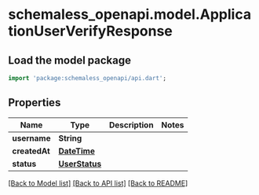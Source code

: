 # schemaless_openapi.model.ApplicationUserVerifyResponse

## Load the model package
```dart
import 'package:schemaless_openapi/api.dart';
```

## Properties
Name | Type | Description | Notes
------------ | ------------- | ------------- | -------------
**username** | **String** |  | 
**createdAt** | [**DateTime**](DateTime.md) |  | 
**status** | [**UserStatus**](UserStatus.md) |  | 

[[Back to Model list]](../README.md#documentation-for-models) [[Back to API list]](../README.md#documentation-for-api-endpoints) [[Back to README]](../README.md)


